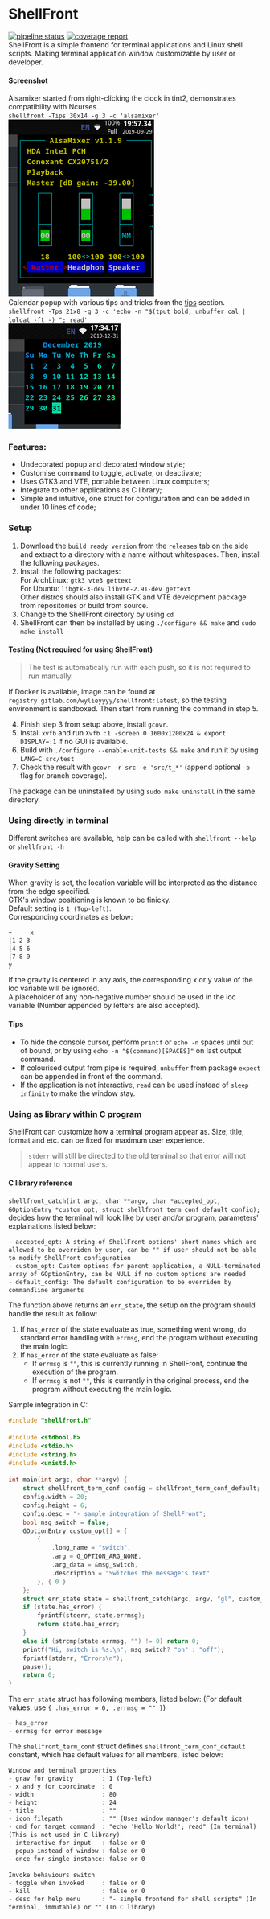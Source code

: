 # ShellFront
[![pipeline status](https://gitlab.com/WylieYYYY/shellfront/badges/master/pipeline.svg)](https://gitlab.com/WylieYYYY/shellfront/commits/master)
[![coverage report](https://gitlab.com/WylieYYYY/shellfront/badges/master/coverage.svg)](https://gitlab.com/WylieYYYY/shellfront/commits/master)  
ShellFront is a simple frontend for terminal applications and Linux shell scripts. Making terminal application window customizable by user
or developer.
#### Screenshot
Alsamixer started from right-clicking the clock in tint2, demonstrates compatibility with Ncurses.  
`shellfront -Tips 30x14 -g 3 -c 'alsamixer'`  
![Example Alsamixer Screenshot](screenshot-alsa.png "Example Alsamixer Screenshot")  
Calendar popup with various tips and tricks from the [tips](https://gitlab.com/WylieYYYY/shellfront#tips) section.  
`shellfront -Tps 21x8 -g 3 -c 'echo -n "$(tput bold; unbuffer cal | lolcat -ft -) "; read'`  
![Example Calendar Screenshot](screenshot-cal.png "Example Calendar Screenshot")  

### Features:
- Undecorated popup and decorated window style;
- Customise command to toggle, activate, or deactivate;
- Uses GTK3 and VTE, portable between Linux computers;
- Integrate to other applications as C library;
- Simple and intuitive, one struct for configuration and can be added in under 10 lines of code;

### Setup
1. Download the `build ready version` from the `releases` tab on the side
   and extract to a directory with a name without whitespaces. Then, install the following packages.
2. Install the following packages:  
   For ArchLinux: `gtk3 vte3 gettext`  
   For Ubuntu: `libgtk-3-dev libvte-2.91-dev gettext`  
   Other distros should also install GTK and VTE development package from repositories or build from source.
3. Change to the ShellFront directory by using `cd`
4. ShellFront can then be installed by using `./configure && make` and `sudo make install`

#### Testing (Not required for using ShellFront)
> The test is automatically run with each push, so it is not required to run manually.

If Docker is available, image can be found at `registry.gitlab.com/wylieyyyy/shellfront:latest`,
so the testing environment is sandboxed. Then start from running the command in step 5.

4. Finish step 3 from setup above, install `gcovr`.
5. Install `xvfb` and run `Xvfb :1 -screen 0 1600x1200x24 & export DISPLAY=:1` if no GUI is available.
6. Build with `./configure --enable-unit-tests && make` and run it by using `LANG=C src/test`
7. Check the result with `gcovr -r src -e 'src/t_*'` (append optional `-b` flag for branch coverage).

The package can be uninstalled by using `sudo make uninstall` in the same directory.
### Using directly in terminal
Different switches are available, help can be called with `shellfront --help` or `shellfront -h`
#### Gravity Setting
When gravity is set, the location variable will be interpreted as the distance from the edge specified.  
GTK's window positioning is known to be finicky.  
Default setting is `1 (Top-left)`.  
Corresponding coordinates as below:
```
+-----x
|1 2 3
|4 5 6
|7 8 9
y
```
If the gravity is centered in any axis, the corresponding x or y value of the loc variable will be ignored.  
A placeholder of any non-negative number should be used in the loc variable (Number appended by letters are also accepted).
#### Tips
- To hide the console cursor, perform `printf` or `echo -n` spaces until out of bound, or by using `echo -n "$(command)[SPACES]"` on last output command.
- If colourised output from pipe is required, `unbuffer` from package `expect` can be appended in front of the command.
- If the application is not interactive, `read` can be used instead of `sleep infinity` to make the window stay.

### Using as library within C program
ShellFront can customize how a terminal program appear as. Size, title, format and etc. can be fixed for maximum user experience.  
> `stderr` will still be directed to the old terminal so that error will not appear to normal users.

#### C library reference
`shellfront_catch(int argc, char **argv, char *accepted_opt, GOptionEntry *custom_opt, struct shellfront_term_conf default_config);` decides how the terminal will look like by user and/or program, parameters' explainations listed below:
```
- accepted_opt: A string of ShellFront options' short names which are allowed to be overriden by user, can be "" if user should not be able to modify ShellFront configuration
- custom_opt: Custom options for parent application, a NULL-terminated array of GOptionEntry, can be NULL if no custom options are needed
- default_config: The default configuration to be overriden by commandline arguments
```

The function above returns an `err_state`, the setup on the program should handle the result as follow:
1. If `has_error` of the state evaluate as true, something went wrong, 
   do standard error handling with `errmsg`, end the program without executing the main logic.
2. If `has_error` of the state evaluate as false:
   - If `errmsg` is `""`, this is currently running in ShellFront, continue the execution of the program.
   - If `errmsg` is not `""`, this is currently in the original process, end the program without executing the main logic.

Sample integration in C:
```c
#include "shellfront.h"

#include <stdbool.h>
#include <stdio.h>
#include <string.h>
#include <unistd.h>

int main(int argc, char **argv) {
	struct shellfront_term_conf config = shellfront_term_conf_default;
	config.width = 20;
	config.height = 6;
	config.desc = "- sample integration of ShellFront";
	bool msg_switch = false;
	GOptionEntry custom_opt[] = {
		{
			.long_name = "switch",
			.arg = G_OPTION_ARG_NONE,
			.arg_data = &msg_switch,
			.description = "Switches the message's text"
		}, { 0 }
	};
	struct err_state state = shellfront_catch(argc, argv, "gl", custom_opt, config);
	if (state.has_error) {
		fprintf(stderr, state.errmsg);
		return state.has_error;
	}
	else if (strcmp(state.errmsg, "") != 0) return 0;
	printf("Hi, switch is %s.\n", msg_switch? "on" : "off");
	fprintf(stderr, "Errors\n");
	pause();
	return 0;
}
```

The `err_state` struct has following members, listed below: (For default values, use `{ .has_error = 0, .errmsg = "" }`)
```
- has_error
- errmsg for error message
```
The `shellfront_term_conf` struct defines `shellfront_term_conf_default` constant, which has default values for all members, listed below:
```
Window and terminal properties
- grav for gravity        : 1 (Top-left)
- x and y for coordinate  : 0
- width                   : 80
- height                  : 24
- title                   : ""
- icon filepath           : "" (Uses window manager's default icon)
- cmd for target command  : "echo 'Hello World!'; read" (In terminal) (This is not used in C library)
- interactive for input   : false or 0
- popup instead of window : false or 0
- once for single instance: false or 0

Invoke behaviours switch
- toggle when invoked     : false or 0
- kill                    : false or 0
- desc for help menu      : "- simple frontend for shell scripts" (In terminal, immutable) or "" (In C library)
```
